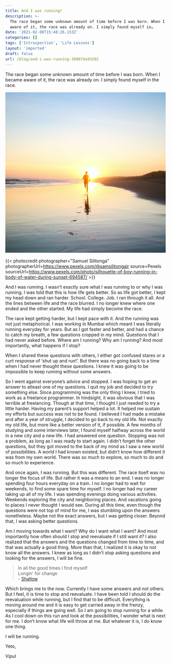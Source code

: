 ```yaml
---
title: And I was running!
description: >-
  The race began some unknown amount of time before I was born. When I became
  aware of it, the race was already on. I simply found myself in…
date: '2021-02-08T15:48:26.153Z'
categories: []
tags: ['Introspection', 'Life Lessons']
layout: 'imported'
draft: false
url: /blog/and-i-was-running-399074a93202
---
```


The race began some unknown amount of time before I was born. When I became aware of it, the race was already on. I simply found myself in the race.

![Image needs more work](1__Ga__BiYV9cgA4P93UV14bTA.jpeg)

{{< photocredit photographer="Samuel Silitonga" photographerUrl=https://www.pexels.com/@samsilitongajr source=Pexels sourceUrl=https://www.pexels.com/photo/silhouette-of-boy-running-in-body-of-water-during-sunset-694587/ >}}

And I was running. I wasn’t exactly sure what I was running to or why I was running. I was told that this is how life gets better. So as life got better, I kept my head down and ran harder. School. College. Job. I ran through it all. And the lines between life and the race blurred. I no longer knew where one ended and the other started. My life had simply become the race.

The race kept getting harder, but I kept pace with it. And the running was not just metaphorical. I was working in Mumbai which meant I was literally running everyday for years. But as I got faster and better, and had a chance to catch my breath, a few questions cropped in my mind. Questions that I had never asked before. Where am I running? Why am I running? And most importantly, what happens if I stop?

When I shared these questions with others, I either got confused stares or a curt response of ‘shut up and run!’. But there was no going back to a time when I had never thought these questions. I knew it was going to be impossible to keep running without some answers.

So I went against everyone’s advice and stopped. I was hoping to get an answer to atleast one of my questions. I quit my job and decided to try something else. Since programming was the only thing I knew, I tried to work as a freelance programmer. In hindsight, it was obvious that I was terrible at freelancing. Though at that time, I thought I just needed to try a little harder. Having my parent’s support helped a lot. It helped me sustain my efforts but success was not to be found. I believed I had made a mistake and after a year of struggle, I decided to go back to my old life. Not exactly my old life, but more like a better version of it, if possible. A few months of studying and some interviews later, I found myself halfway across the world in a new city and a new life. I had answered one question. Stopping was not a problem, as long as I was ready to start again. I didn’t forget the other questions, but they got moved to the back of my mind as I saw a new world of possibilities. A world I had known existed, but didn’t know how different it was from my own world. There was so much to explore, so much to do and so much to experience.

And once again, I was running. But this was different. The race itself was no longer the focus of life. But rather it was a means to an end. I was no longer spending four hours everyday on a train. I no longer had to wait for weekends, to find some spare time for myself. I no longer had my career taking up all of my life. I was spending evenings doing various activities. Weekends exploring the city and neighboring places. And vacations going to places I never thought I would see. During all this time, even though the questions were not top of mind for me, I was stumbling upon the answers nonetheless. Maybe not the exact answers, but I was getting closer. Beyond that, I was asking better questions.

Am I moving towards what I want? Why do I want what I want? And most importantly how often should I stop and reevaluate if I still want it? I also realized that the answers and the questions changed from time to time, and that was actually a good thing. More than that, I realized it is okay to not know all the answers. I knew as long as I didn’t stop asking questions and looking for the answers, I will be fine.

> In all the good times I find myself  
> Longin’ for change  
> \- [Shallow](https://youtu.be/bo_efYhYU2A)

Which brings me to the now. Currently I have some answers and not others. But I feel, it is time to stop and reevaluate. I have been told I should do the reevaluation while running, but I find that to be difficult. Everything is moving around me and it is easy to get carried away in the frenzy, especially if things are going well. So I am going to stop running for a while. As I cool down on this run and look at the possibilities, I wonder what is next for me. I don’t know what life will throw at me. But whatever it is, I do know one thing.

I will be running.

Yeto,

Vipul
